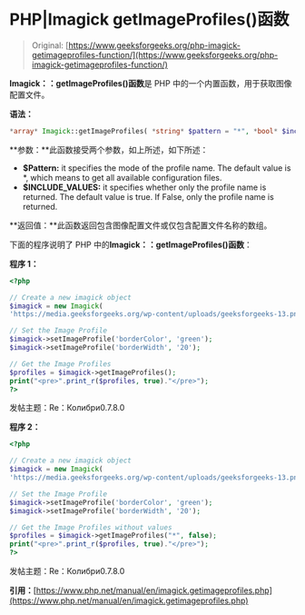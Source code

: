 # PHP|Imagick getImageProfiles()函数

> Original: [https://www.geeksforgeeks.org/php-imagick-getimageprofiles-function/](https://www.geeksforgeeks.org/php-imagick-getimageprofiles-function/)

**Imagick：：getImageProfiles()函数**是 PHP 中的一个内置函数，用于获取图像配置文件。

**语法：**

```php
*array* Imagick::getImageProfiles( *string* $pattern = "*", *bool* $include_values = TRUE )
```

**参数：**此函数接受两个参数，如上所述，如下所述：

*   **$Pattern:** it specifies the mode of the profile name. The default value is *, which means to get all available configuration files.
*   **$INCLUDE_VALUES:** it specifies whether only the profile name is returned. The default value is true. If False, only the profile name is returned.

**返回值：**此函数返回包含图像配置文件或仅包含配置文件名称的数组。

下面的程序说明了 PHP 中的**Imagick：：getImageProfiles()函数**：

**程序 1：**

```php
<?php

// Create a new imagick object
$imagick = new Imagick(
'https://media.geeksforgeeks.org/wp-content/uploads/geeksforgeeks-13.png');

// Set the Image Profile
$imagick->setImageProfile('borderColor', 'green');
$imagick->setImageProfile('borderWidth', '20');

// Get the Image Profiles
$profiles = $imagick->getImageProfiles();
print("<pre>".print_r($profiles, true)."</pre>");
?>
```

发帖主题：Re：Колибри0.7.8.0

**程序 2：**

```php
<?php

// Create a new imagick object
$imagick = new Imagick(
'https://media.geeksforgeeks.org/wp-content/uploads/geeksforgeeks-13.png');

// Set the Image Profile
$imagick->setImageProfile('borderColor', 'green');
$imagick->setImageProfile('borderWidth', '20');

// Get the Image Profiles without values
$profiles = $imagick->getImageProfiles("*", false);
print("<pre>".print_r($profiles, true)."</pre>");
?>
```

发帖主题：Re：Колибри0.7.8.0

**引用：**[https://www.php.net/manual/en/imagick.getimageprofiles.php](https://www.php.net/manual/en/imagick.getimageprofiles.php)